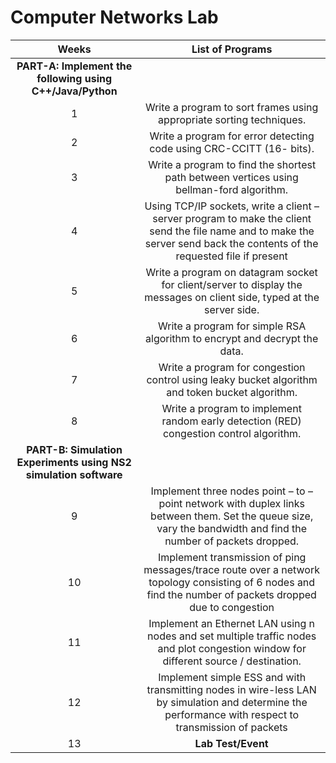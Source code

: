 # Computer Networks Lab

|**Weeks**|**List of Programs**|
| :-: | :-: |
|**PART-A: Implement the following using C++/Java/Python**|
|1|Write a program to sort frames using appropriate sorting techniques.|
|2|Write a program for error detecting code using CRC-CCITT (16- bits).|
|3|Write a program to find the shortest path between vertices using bellman-ford algorithm.|
|4|Using TCP/IP sockets, write a client – server program to make the client send the file name and to make the server send back the contents of the requested file if present|
|5|Write a program on datagram socket for client/server to display the messages on client side, typed at the server side.|
|6|Write a program for simple RSA algorithm to encrypt and decrypt the data.|
|7|Write a program for congestion control using leaky bucket algorithm and token bucket algorithm.|
|8|Write a program to implement random early detection (RED) congestion control algorithm.|
|**PART-B: Simulation Experiments using NS2 simulation software**|
|<p></p><p>9</p>|Implement three nodes point – to – point network with duplex links between them. Set the queue size, vary the bandwidth and find the number of packets dropped.|
|<p></p><p>10</p>|Implement transmission of ping messages/trace route over a network topology consisting of 6 nodes and find the number of packets dropped due to congestion|
|11|Implement an Ethernet LAN using n nodes and set multiple traffic nodes and plot congestion window for different source / destination.|
|<p></p><p>12</p>|Implement simple ESS and with transmitting nodes in wire-less LAN by simulation and determine the performance with respect to transmission of packets|
|13|**Lab Test/Event**|
